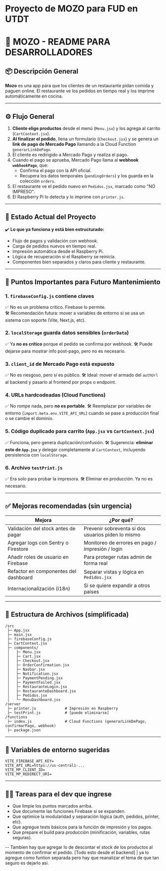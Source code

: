 # Proyecto de MOZO para FUD en UTDT


# 🧾 MOZO - README PARA DESARROLLADORES

## 📦 Descripción General

**Mozo** es una app para que los clientes de un restaurante pidan comida y paguen online. El restaurante ve los pedidos en tiempo real y los imprime automáticamente en cocina.

---

## ⚙️ Flujo General

1. **Cliente elige productos** desde el menú (`Menu.jsx`) y los agrega al carrito (`CartContext.jsx`).
2. **Al finalizar el pedido**, llena un formulario (`Checkout.jsx`) y se genera un **link de pago de Mercado Pago** llamando a la Cloud Function `generarLinkDePago`.
3. El cliente es redirigido a Mercado Pago y realiza el pago.
4. Cuando el pago se aprueba, Mercado Pago llama al **webhook `webhookPago`**, que:
   - Confirma el pago con la API oficial.
   - Recupera los datos temporales (`pendingOrders`) y los guarda en la colección `orders`.
5. El restaurante ve el pedido nuevo en `Pedidos.jsx`, marcado como "NO IMPRESO".
6. El Raspberry Pi lo detecta y lo imprime con `printer.js`.

---

## 🧠 Estado Actual del Proyecto

✔️ **Lo que ya funciona y está bien estructurado:**
- Flujo de pagos y validación con webhook.
- Carga de pedidos nuevos en tiempo real.
- Impresión automática desde el Raspberry Pi.
- Lógica de recuperación si el Raspberry se reinicia.
- Componentes bien separados y claros para cliente y restaurante.

---

## 🚨 Puntos Importantes para Futuro Mantenimiento

### 1. `firebaseConfig.js` contiene claves
✅ No es un problema crítico. Firebase lo permite.  
🛠️ Recomendación futura: mover a variables de entorno si se usa un sistema con soporte (Vite, Next.js, etc).

### 2. `localStorage` guarda datos sensibles (`orderData`)
✅ Ya **no es crítico** porque el pedido se confirma por webhook.
🛠️ Puede dejarse para mostrar info post-pago, pero no es necesario.

### 3. `client_id` de Mercado Pago está expuesto
✅ No es riesgoso, pero sí es público.
🛠️ Ideal: mover el armado del `authUrl` al backend y pasarlo al frontend por props o endpoint.

### 4. URLs hardcodeadas (Cloud Functions)
✅ No rompe nada, pero **no es portable**.
🛠️ Reemplazar por variables de entorno (`import.meta.env.VITE_API_URL`) cuando se pase a producción final o se cambie el dominio.

### 5. Código duplicado para carrito (`App.jsx` vs `CartContext.jsx`)
✅ Funciona, pero genera duplicación/confusión.
🛠️ Sugerencia: **eliminar esto de `App.jsx`** y delegar completamente al `CartContext`, incluyendo persistencia con `localStorage`.

### 6. Archivo `testPrint.js`
✅ Era solo para probar la impresora.
🛠️ Eliminar en producción. Ya no es necesario.

---

## ✅ Mejoras recomendadas (sin urgencia)

| Mejora                                  | ¿Por qué?                                                     |
|----------------------------------------|----------------------------------------------------------------|
| Validación del stock antes de pagar    | Prevenir sobreventa si dos usuarios piden lo mismo            |
| Agregar logs con Sentry o Firestore    | Monitoreo de errores en pago / impresión / login              |
| Añadir roles de usuario en Firebase    | Para proteger rutas admin de forma real                        |
| Refactor en componentes del dashboard  | Separar vistas y lógica en `Pedidos.jsx`                      |
| Internacionalización (i18n)            | Si se quiere expandir a otros países                           |

---

## 📁 Estructura de Archivos (simplificada)

```
/src
 ├─ App.jsx
 ├─ main.jsx
 ├─ firebaseConfig.js
 ├─ CartContext.jsx
 ├─ components/
 │   ├─ Menu.jsx
 │   ├─ Cart.jsx
 │   ├─ Checkout.jsx
 │   ├─ OrderConfirmation.jsx
 │   ├─ Navbar.jsx
 │   ├─ Notification.jsx
 │   ├─ PaymentPending.jsx
 │   ├─ PaymentFailed.jsx
 │   ├─ RestauranteLogin.jsx
 │   ├─ RestauranteDashboard.jsx
 │   ├─ Pedidos.jsx
 │   └─ MenuDashboard.jsx
/server
 ├─ printer.js             # Impresión en Raspberry
 ├─ testPrint.js           # [puede eliminarse]
/functions
 ├─ index.js               # Cloud Functions (generarLinkDePago, confirmarPago, webhook)
 ├─ package.json
```

---

## 🧩 Variables de entorno sugeridas

```
VITE_FIREBASE_API_KEY=
VITE_API_URL=https://us-central1-...
VITE_MP_CLIENT_ID=
VITE_MP_REDIRECT_URI=
```

---

## 🧑‍💻 Tareas para el dev que ingrese

- Que limpie los puntos marcados arriba.
- Que documente las funciones Firebase si se expanden.
- Que optimice la modularidad y separación lógica (auth, pedidos, printer, etc).
- Que agregue tests básicos para la función de impresión y los pagos.
- Que prepare el build para producción (minificación, variables, rutas seguras).


-- Tambien hay que agregar lo de descontar el stock de los productos al momento de confirmar el pedido. [Todo esto desde el backend] | ya lo agregue como funtion separada pero hay que reanalizar el tema de que tan seguro es dejarlo asi.
